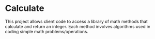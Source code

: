 # Calculate
This project allows client code to access a library of math methods that calculate and return an integer. Each method involves algorithms used in coding simple math problems/operations.

